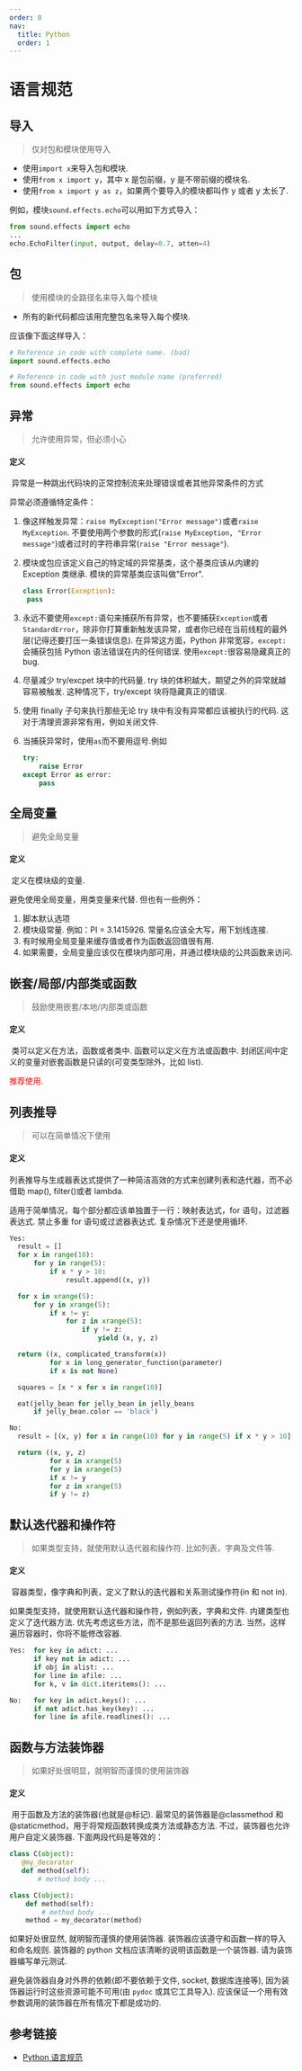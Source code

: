 ```yaml
---
order: 0
nav:
  title: Python
  order: 1
---
```


# 语言规范

## 导入

> 仅对包和模块使用导入

- 使用`import x`来导入包和模块.
- 使用`from x import y`，其中 x 是包前缀，y 是不带前缀的模块名.
- 使用`from x import y as z`，如果两个要导入的模块都叫作 y 或者 y 太长了.

例如，模块`sound.effects.echo`可以用如下方式导入：

```python
from sound.effects import echo
...
echo.EchoFilter(input, output, delay=0.7, atten=4)
```

## 包

> 使用模块的全路径名来导入每个模块

- 所有的新代码都应该用完整包名来导入每个模块.

应该像下面这样导入：

```python
# Reference in code with complete name. (bad)
import sound.effects.echo

# Reference in code with just module name (preferred)
from sound.effects import echo
```

## 异常

> 允许使用异常，但必须小心

#### 定义

​ 异常是一种跳出代码块的正常控制流来处理错误或者其他异常条件的方式

异常必须遵循特定条件：

1. 像这样触发异常：`raise MyException("Error message")`或者`raise MyException`. 不要使用两个参数的形式(`raise MyException, "Error message"`)或者过时的字符串异常(`raise "Error message"`).

2. 模块或包应该定义自己的特定域的异常基类，这个基类应该从内建的 Exception 类继承. 模块的异常基类应该叫做"Error".

   ```python
   class Error(Exception):
    pass
   ```

3. 永远不要使用`except:`语句来捕获所有异常，也不要捕获`Exception`或者`StandardError`，除非你打算重新触发该异常，或者你已经在当前线程的最外层(记得还要打压一条错误信息). 在异常这方面，Python 非常宽容，`except:`会捕获包括 Python 语法错误在内的任何错误. 使用`except:`很容易隐藏真正的 bug.

4. 尽量减少 try/excpet 块中的代码量. try 块的体积越大，期望之外的异常就越容易被触发. 这种情况下，try/except 块将隐藏真正的错误.

5. 使用 finally 子句来执行那些无论 try 块中有没有异常都应该被执行的代码. 这对于清理资源非常有用，例如关闭文件.

6. 当捕获异常时，使用`as`而不要用逗号.例如

   ```python
   try:
       raise Error
   except Error as error:
       pass
   ```

## 全局变量

> 避免全局变量

#### 定义

​ 定义在模块级的变量.

避免使用全局变量，用类变量来代替. 但也有一些例外：

1. 脚本默认选项
2. 模块级常量. 例如：PI = 3.1415926. 常量名应该全大写，用下划线连接.
3. 有时候用全局变量来缓存值或者作为函数返回值很有用.
4. 如果需要，全局变量应该仅在模块内部可用，并通过模块级的公共函数来访问.

## 嵌套/局部/内部类或函数

> 鼓励使用嵌套/本地/内部类或函数

#### 定义

​ 类可以定义在方法，函数或者类中. 函数可以定义在方法或函数中. 封闭区间中定义的变量对嵌套函数是只读的(可变类型除外，比如 list).

<span style='color: red'>推荐使用.</span>

## 列表推导

> 可以在简单情况下使用

#### 定义

​ 列表推导与生成器表达式提供了一种简洁高效的方式来创建列表和迭代器，而不必借助 map(), filter()或者 lambda.

适用于简单情况，每个部分都应该单独置于一行：映射表达式，for 语句，过滤器表达式. 禁止多重 for 语句或过滤器表达式. 复杂情况下还是使用循环.

```python
Yes:
  result = []
  for x in range(10):
      for y in range(5):
          if x * y > 10:
              result.append((x, y))

  for x in xrange(5):
      for y in xrange(5):
          if x != y:
              for z in xrange(5):
                  if y != z:
                      yield (x, y, z)

  return ((x, complicated_transform(x))
          for x in long_generator_function(parameter)
          if x is not None)

  squares = [x * x for x in range(10)]

  eat(jelly_bean for jelly_bean in jelly_beans
      if jelly_bean.color == 'black')
```

```python
No:
  result = [(x, y) for x in range(10) for y in range(5) if x * y > 10]

  return ((x, y, z)
          for x in xrange(5)
          for y in xrange(5)
          if x != y
          for z in xrange(5)
          if y != z)
```

## 默认迭代器和操作符

> 如果类型支持，就使用默认迭代器和操作符. 比如列表，字典及文件等.

#### 定义

​ 容器类型，像字典和列表，定义了默认的迭代器和关系测试操作符(in 和 not in).

如果类型支持，就使用默认迭代器和操作符，例如列表，字典和文件. 内建类型也定义了迭代器方法. 优先考虑这些方法，而不是那些返回列表的方法. 当然，这样遍历容器时，你将不能修改容器.

```python
Yes:  for key in adict: ...
      if key not in adict: ...
      if obj in alist: ...
      for line in afile: ...
      for k, v in dict.iteritems(): ...
```

```python
No:   for key in adict.keys(): ...
      if not adict.has_key(key): ...
      for line in afile.readlines(): ...
```

## 函数与方法装饰器

> 如果好处很明显，就明智而谨慎的使用装饰器

#### 定义

​ 用于函数及方法的装饰器(也就是@标记). 最常见的装饰器是@classmethod 和@staticmethod，用于将常规函数转换成类方法或静态方法. 不过，装饰器也允许用户自定义装饰器. 下面两段代码是等效的：

```python
class C(object):
   @my_decorator
   def method(self):
       # method body ...
```

```python
class C(object):
    def method(self):
        # method body ...
    method = my_decorator(method)
```

如果好处很显然, 就明智而谨慎的使用装饰器. 装饰器应该遵守和函数一样的导入和命名规则. 装饰器的 python 文档应该清晰的说明该函数是一个装饰器. 请为装饰器编写单元测试.

避免装饰器自身对外界的依赖(即不要依赖于文件, socket, 数据库连接等), 因为装饰器运行时这些资源可能不可用(由 `pydoc` 或其它工具导入). 应该保证一个用有效参数调用的装饰器在所有情况下都是成功的.

## 参考链接

- [Python 语言规范](https://zh-google-styleguide.readthedocs.io/en/latest/google-python-styleguide/python_language_rules/)
